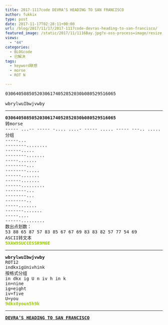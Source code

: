 ```yaml
---
title: 2017-1117code DEVRA’S HEADING TO SAN FRANCISCO
author: fukkix
type: post
date: 2017-11-17T02:28:11+00:00
url: /blog/2017/11/17/2017-1117code-devras-heading-to-san-francisco/
featured_image: /static/2017/11/1116Bay.jpg?x-oss-process=image/resize,m_fill,w_700,h_220
views:
  - "44"
categories:
  - BLOGcode
  - 已解决
tags:
  - keyword联想
  - morse
  - ROT N

---
```

<pre>03064050850520306174052852030b080529516065

wbrylwuIbwjvwby
<!--more--></pre>

* * *

<pre><strong>03064050850520306174052852030b080529516065
</strong>转morse
----- ...-- ----- -.... ....- ----- ..... ----- ---.. ..... ----- ..... ..--- ----- ...-- ----- -.... .---- --... ....- ----- ..... ..--- ---.. ..... ..--- ----- ...-- ----- -... ----- ---.. ----- ..... ..--- ----. ..... .---- -.... ----- -.... .....
分组
-----...
--------........
------..... 
--------....... 
-----.......
--------...
--------.....
------.......
------.......
------.........
--------...
--------... 
--------.. 
-----.......
-------.......
-----.... 
------.........  
数出点划数：
53 88 65 87 57 83 85 67 67 69 83 83 82 57 77 54 69 
ASCII转文本<strong>
<span style="color: #99cc00;">5XAW9SUCCESSR9M6E</span></strong></pre>

* * *

<pre><strong>wbrylwuIbwjvwby
</strong>ROT12
indkxigUnivhink
按格式分组
in dkx ig U n iv h in k
in=nine
ig=eight
iv=five
U=you<strong>
<span style="color: #99cc00;">9dkx8youn5h9k</span></strong></pre>

* * *

<pre><strong><a href="http://investigate.ingress.com/2017/11/16/devras-heading-to-san-francisco/">DEVRA’S HEADING TO SAN FRANCISCO</a>


</strong></pre>